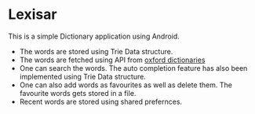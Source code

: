 # Lexisar
This is a simple Dictionary application using Android.

* The words are stored using Trie Data structure.
* The words are fetched using API from [oxford dictionaries](https://developer.oxforddictionaries.com)
* One can search the words. The auto completion feature has also been implemented using Trie Data structure.
* One can also add words as favourites as well as delete them. The favourite words gets stored in a file.
* Recent words are stored using shared prefernces.
